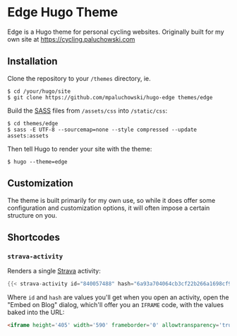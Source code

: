 # Edge Hugo Theme

Edge is a Hugo theme for personal cycling websites. Originally built for my own site at https://cycling.paluchowski.com

## Installation

Clone the repository to your `/themes` directory, ie.

```shell
$ cd /your/hugo/site
$ git clone https://github.com/mpaluchowski/hugo-edge themes/edge
```

Build the [SASS](http://sass-lang.com/) files from `/assets/css` into `/static/css`:

```shell
$ cd themes/edge
$ sass -E UTF-8 --sourcemap=none --style compressed --update assets:assets
```

Then tell Hugo to render your site with the theme:

```shell
$ hugo --theme=edge
```

## Customization

The theme is built primarily for my own use, so while it does offer some configuration and customization options, it will often impose a certain structure on you.

## Shortcodes

### `strava-activity`

Renders a single [Strava](https://www.strava.com) activity:

```go
{{< strava-activity id="840057488" hash="6a93a704064cb3cf22b266a1698cf9870fd1765a" >}}
```

Where `id` and `hash` are values you'll get when you open an activity, open the "Embed on Blog" dialog, which'll offer you an `IFRAME` code, with the values baked into the URL:

```html
<iframe height='405' width='590' frameborder='0' allowtransparency='true' scrolling='no' src='https://www.strava.com/activities/<id>/embed/<hash>'></iframe>
```
